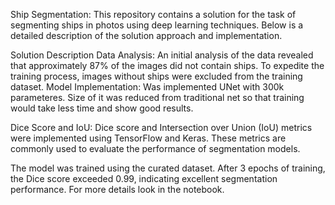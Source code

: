 Ship Segmentation:
This repository contains a solution for the task of segmenting ships in photos using deep learning techniques. Below is a detailed description of the solution approach and implementation.

Solution Description
Data Analysis:
An initial analysis of the data revealed that approximately 87% of the images did not contain ships. To expedite the training process, images without ships were excluded from the training dataset.
Model Implementation:
Was implemented UNet with 300k parameteres. Size of it was reduced from traditional net so that training would take less time and show good results. 

Dice Score and IoU: Dice score and Intersection over Union (IoU) metrics were implemented using TensorFlow and Keras. These metrics are commonly used to evaluate the performance of segmentation models.

The model was trained using the curated dataset. After 3 epochs of training, the Dice score exceeded 0.99, indicating excellent segmentation performance.
For more details look in the notebook.
